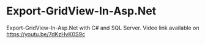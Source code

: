 # Export-GridView-In-Asp.Net
Export-GridView-In-Asp.Net with C# and SQL Server. Video link available on https://youtu.be/7dKzHvK0S9c
